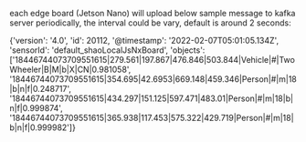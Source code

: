 each edge board (Jetson Nano) will upload below sample message to kafka server periodically, the interval could be vary, default is around 2 seconds:

{'version': '4.0', 'id': 20112, '@timestamp': '2022-02-07T05:01:05.134Z', 'sensorId': 'default_shaoLocalJsNxBoard', 'objects': ['18446744073709551615|279.561|197.867|476.846|503.844|Vehicle|#|TwoWheeler|B|M|b|X|CN|0.981058', '18446744073709551615|354.695|42.6953|669.148|459.346|Person|#|m|18|b|n|f|0.248717', '18446744073709551615|434.297|151.125|597.471|483.01|Person|#|m|18|b|n|f|0.999874', '18446744073709551615|365.938|117.453|575.322|429.719|Person|#|m|18|b|n|f|0.999982']}

